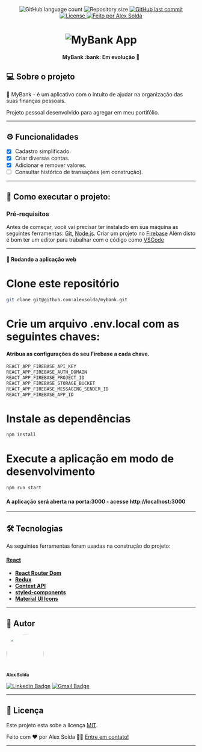 <p align="center">
  <img alt="GitHub language count" src="https://img.shields.io/github/languages/count/alexsolda/mybank">

  <img alt="Repository size" src="https://img.shields.io/github/repo-size/alexsolda/mybank">
  
  <a href="https://github.com/alexsolda/mybank/commits/master">
    <img alt="GitHub last commit" src="https://img.shields.io/github/last-commit/alexsolda/mybank">
  </a>
    
   
   <a href="https://github.com/alexsolda/mybank/blob/master/LICENSE">
	<img alt="License" src="https://img.shields.io/github/license/alexsolda/mybank">
  </a>

  <a href="https://www.linkedin.com/in/alexsolda/">
    <img alt="Feito por Alex Solda" src="https://img.shields.io/badge/feito%20por-Alex-Solda">
  </a>
 
  
 
</p>
<h1 align="center">
    <img alt="MyBank App" title="#Mybankapp" src="https://user-images.githubusercontent.com/62905501/120028990-db184800-bfcb-11eb-8f77-3d25128225d5.png" />
</h1>

<h4 align="center"> 
  MyBank :bank: Em evolução 🚧
</h4>




## 💻 Sobre o projeto

:bank: MyBank - é um aplicativo com o intuito de ajudar na organização das suas finanças pessoais.


Projeto pessoal desenvolvido para agregar em meu portifólio.

---

## ⚙️ Funcionalidades

- [x] Cadastro simplificado.
- [x] Criar diversas contas. 
- [x] Adicionar e remover valores.
- [ ] Consultar histórico de transações (em construção).

---


## 🚀 Como executar o projeto:

### Pré-requisitos

Antes de começar, você vai precisar ter instalado em sua máquina as seguintes ferramentas:
[Git](https://git-scm.com), [Node.js](https://nodejs.org/en/). 
Criar um projeto no [Firebase](https://firebase.google.com/?gclid=CjwKCAjwqcKFBhAhEiwAfEr7zfNv9N5J6Q8by8vxLtLf1oiEk-MRx7AskpkQUcZvEcmU370MJsB8CBoC8FMQAvD_BwE&gclsrc=aw.ds)
Além disto é bom ter um editor para trabalhar com o código como [VSCode](https://code.visualstudio.com/)

---

#### 🧭 Rodando a aplicação web


# Clone este repositório
```bash
git clone git@github.com:alexsolda/mybank.git
```

# Crie um arquivo .env.local com as seguintes chaves:
#### Atribua as configurações do seu Firebase a cada chave.
```bash
REACT_APP_FIREBASE_API_KEY
REACT_APP_FIREBASE_AUTH_DOMAIN
REACT_APP_FIREBASE_PROJECT_ID
REACT_APP_FIREBASE_STORAGE_BUCKET
REACT_APP_FIREBASE_MESSAGING_SENDER_ID
REACT_APP_FIREBASE_APP_ID
```





# Instale as dependências
```bash
npm install
```


# Execute a aplicação em modo de desenvolvimento
```bash
npm run start
```

#### A aplicação será aberta na porta:3000 - acesse http://localhost:3000



---

## 🛠 Tecnologias

As seguintes ferramentas foram usadas na construção do projeto:

####  [React](https://reactjs.org/) 

-   **[React Router Dom](https://github.com/ReactTraining/react-router/tree/master/packages/react-router-dom)**
-   **[Redux](https://react-redux.js.org/)**
-   **[Context API](https://pt-br.reactjs.org/docs/context.html)**
-   **[styled-components](https://styled-components.com/)**
-   **[Material UI Icons](https://material-ui.com/pt/components/material-icons//)**

---

## 🦸 Autor

<a href="https://www.linkedin.com/in/alexsolda/">
 <img style="border-radius: 50%;" src="https://avatars.githubusercontent.com/u/62905501?s=400&u=7428ae3671383502899fdcdd32952de1dc61a4c6&v=4" width="100px;" alt=""/>
 <br />
 <sub><b>Alex Solda</b></sub></a> 
 <br />

[![Linkedin Badge](https://img.shields.io/badge/-Alex-blue?style=flat-square&logo=Linkedin&logoColor=white&link=https://www.linkedin.com/in/alexsolda/)](https://www.linkedin.com/in/alexsolda/) 
[![Gmail Badge](https://img.shields.io/badge/-alexsoldaa@gmail.com-c14438?style=flat-square&logo=Gmail&logoColor=white&link=mailto:alexsoldaa@gmail.com)](mailto:alexsoldaa@gmail.com)

---

## 📝 Licença

Este projeto esta sobe a licença [MIT](https://github.com/alexsolda/mybank-app/blob/developing/LICENSE).

Feito com ❤️ por Alex Solda 👋🏽 [Entre em contato!](https://www.linkedin.com/in/alexsolda/)

---
